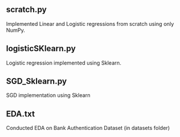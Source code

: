 ## scratch.py

Implemented Linear and Logistic regressions from scratch using only NumPy.

## logisticSKlearn.py

Logistic regression implemented using Sklearn.

## SGD_Sklearn.py

SGD implementation using Sklearn

## EDA.txt

Conducted EDA on Bank Authentication Dataset (in datasets folder)
